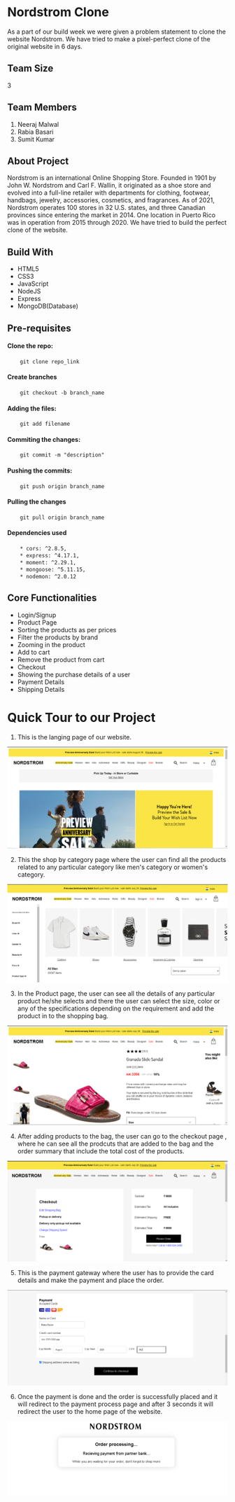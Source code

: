 # Nordstrom Clone
As a part of our build week we were given a problem statement to clone the website Nordstrom. We have tried to make a pixel-perfect clone of the original website in 6 days.

## Team Size
3

## Team Members
1. Neeraj Malwal
2. Rabia Basari
4. Sumit Kumar

## About Project
Nordstrom is an international Online Shopping Store. Founded in 1901 by John W. Nordstrom and Carl F. Wallin, it originated as a shoe store and evolved into a full-line retailer with departments for clothing, footwear, handbags, jewelry, accessories, cosmetics, and fragrances. As of 2021, Nordstrom operates 100 stores in 32 U.S. states, and three Canadian provinces since entering the market in 2014. One location in Puerto Rico was in operation from 2015 through 2020. We have tried to build the perfect clone of the website.

## Build With
* HTML5
* CSS3
* JavaScript
* NodeJS
* Express
* MongoDB(Database)

## Pre-requisites
#### Clone the repo:
        git clone repo_link
#### Create branches 
        git checkout -b branch_name
#### Adding the files:
        git add filename
#### Commiting the changes:
        git commit -m "description"
#### Pushing the commits: 
        git push origin branch_name
#### Pulling the changes 
        git pull origin branch_name
#### Dependencies used
        * cors: ^2.8.5,
        * express: ^4.17.1,
        * moment: ^2.29.1,
        * mongoose: ^5.11.15,
        * nodemon: ^2.0.12
  
## Core Functionalities
* Login/Signup
* Product Page
* Sorting the products as per prices
* Filter the products by brand
* Zooming in the product
* Add to cart
* Remove the product from cart
* Checkout
* Showing the purchase details of a user
* Payment Details
* Shipping Details

# Quick Tour to our Project
1. This is the langing page of our website.

![This is the landing page of our page](images/landingPage.PNG)

2. This the shop by category page where the user can find all the products related to any particular category like men's category or women's category.

![](images/shopByCategory.PNG)

3. In the Product page, the user can see all the details of any particular product he/she selects and there the user can select the size, color or any of the specifications depending on the requirement and add the product in to the shopping bag.

![](images/productsPage.PNG)

4. After adding products to the bag, the user can go to the checkout page , where he can see all the prodcuts that are added to the bag and the order summary that include the total cost of the products.

![](images/checkOut.PNG)

5. This is the payment gateway where the user has to provide the card details and make the payment and place the order.

![](images/payment.PNG)

6. Once the payment is done and the order is successfully placed and it will redirect to the payment process page and after 3 seconds it will redirect the user to the home page of the website.

![](images/processing.PNG)
